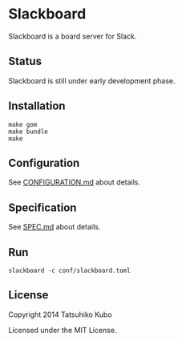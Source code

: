 # Slackboard

Slackboard is a board server for Slack.

## Status

Slackboard is still under early development phase.

## Installation

```
make gom
make bundle
make
```

## Configuration

See [CONFIGURATION.md](https://github.com/cubicdaiya/slackboard/blob/master/CONFIGURATION.md) about details.

## Specification

See [SPEC.md](https://github.com/cubicdaiya/slackboard/blob/master/SPEC.md) about details.

## Run

```
slackboard -c conf/slackboard.toml
```

## License

Copyright 2014 Tatsuhiko Kubo


Licensed under the MIT License.
